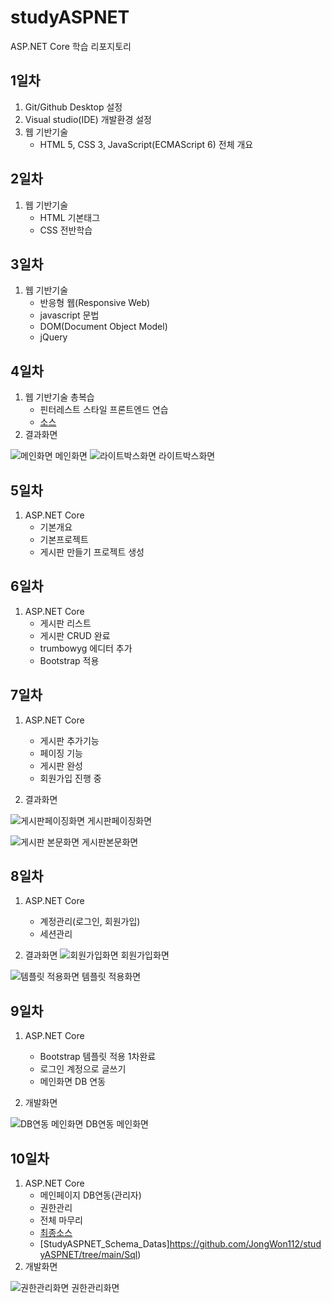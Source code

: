 # studyASPNET
ASP.NET Core 학습 리포지토리

## 1일차
1. Git/Github Desktop 설정
2. Visual studio(IDE) 개발환경 설정
3. 웹 기반기술 
	- HTML 5, CSS 3, JavaScript(ECMAScript 6) 전체 개요
  
## 2일차
1. 웹 기반기술
   - HTML 기본태그
   - CSS 전반학습

## 3일차
1. 웹 기반기술
   - 반응형 웹(Responsive Web)
   - javascript 문법
   - DOM(Document Object Model) 
   - jQuery
   
## 4일차
1. 웹 기반기술 총복습
   - 핀터레스트 스타일 프론트엔드 연습
   - [소스](https://github.com/JongWon112/studyASPNET/tree/main/Day04/FrontendExec/Pages)
2. 결과화면


![메인화면](https://raw.githubusercontent.com/JongWon112/studyASPNET/main/images/html_screen01.png)
메인화면
![라이트박스화면](https://github.com/JongWon112/studyASPNET/blob/main/images/html_screen03.png?raw=true)
라이트박스화면

## 5일차
1. ASP.NET Core
   - 기본개요
   - 기본프로젝트
   - 게시판 만들기 프로젝트 생성
   
## 6일차
1. ASP.NET Core
   - 게시판 리스트
   - 게시판 CRUD 완료
   - trumbowyg 에디터 추가
   - Bootstrap 적용
   
## 7일차
1. ASP.NET Core
   - 게시판 추가기능
   - 페이징 기능
   - 게시판 완성
   - 회원가입 진행 중
   
2. 결과화면


![게시판페이징화면](https://raw.githubusercontent.com/JongWon112/studyASPNET/main/images/aspnet_screen01.png)
게시판페이징화면

![게시판 본문화면](https://github.com/JongWon112/studyASPNET/blob/main/images/aspnet_screen02.png?raw=true)
게시판본문화면

## 8일차
1. ASP.NET Core
   - 계정관리(로그인, 회원가입)
   - 세션관리
   
2. 결과화면
![회원가입화면](https://github.com/JongWon112/studyASPNET/blob/main/images/aspnet_screen03.png?raw=true)
회원가입화면

![템플릿 적용화면](https://github.com/JongWon112/studyASPNET/blob/main/images/aspnet_screen04.png?raw=true)
템플릿 적용화면

## 9일차
1. ASP.NET Core
   - Bootstrap 템플릿 적용 1차완료
   - 로그인 계정으로 글쓰기
   - 메인화면 DB 연동
   
2. 개발화면

![DB연동 메인화면](https://github.com/JongWon112/studyASPNET/blob/main/images/aspnet_screen05.png?raw=true)
DB연동 메인화면

## 10일차
1. ASP.NET Core
   - 메인페이지 DB연동(관리자)
   - 권한관리
   - 전체 마무리
   - [최종소스](https://github.com/JongWon112/studyASPNET/tree/main/Day10/BoardWebApp)
   - [StudyASPNET_Schema_Datas]https://github.com/JongWon112/studyASPNET/tree/main/Sql)
2. 개발화면

![권한관리화면](https://github.com/JongWon112/studyASPNET/blob/main/images/aspnet_screen06.png?raw=true)
권한관리화면
